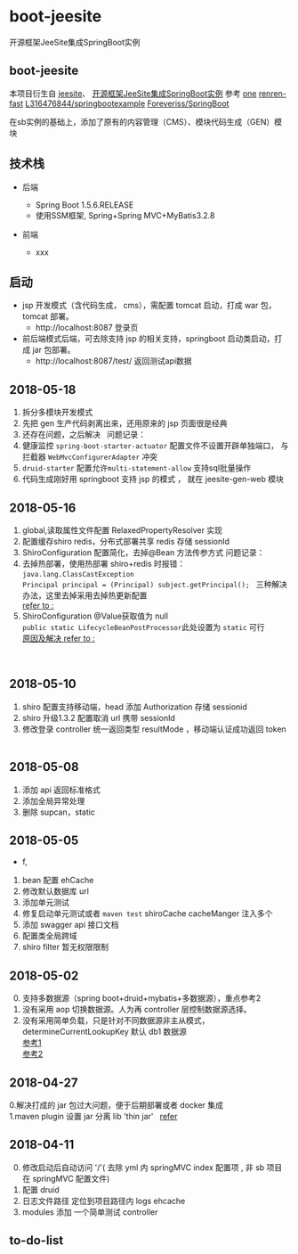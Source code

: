 # boot-jeesite
开源框架JeeSite集成SpringBoot实例

## boot-jeesite

 本项目衍生自 
 [jeesite](https://github.com/thinkgem/jeesite)、
 [开源框架JeeSite集成SpringBoot实例](https://www.cnblogs.com/frightOAO/p/7857743.html)
 参考
 [one](https://github.com/lcw2004/one)
 [renren-fast](https://gitee.com/babaio/renren-fast)
 [L316476844/springbootexample](https://github.com/L316476844/springbootexample)
 [Foreveriss/SpringBoot](https://github.com/Foreveriss/SpringBoot)
 
 在sb实例的基础上，添加了原有的内容管理（CMS）、模块代码生成（GEN）模块
 
## 技术栈
- 后端
    -   Spring Boot 1.5.6.RELEASE
    -   使用SSM框架, Spring+Spring MVC+MyBatis3.2.8

- 前端
    -   xxx
    
        
## 启动
- jsp 开发模式（含代码生成， cms），需配置 tomcat 启动，打成 war 包，tomcat 部署。   
    - http://localhost:8087   登录页    
- 前后端模式后端，可去除支持 jsp 的相关支持，springboot 启动类启动，打成 jar 包部署。   
    - http://localhost:8087/test/  返回测试api数据
    
    
## 2018-05-18  
1. 拆分多模块开发模式  
2. 先把 gen 生产代码剥离出来，还用原来的 jsp 页面很是经典  
3. 还存在问题，之后解决    
问题记录： 
1. 健康监控 `spring-boot-starter-actuator` 配置文件不设置开辟单独端口， 
与 拦截器 `WebMvcConfigurerAdapter` 冲突  
2. `druid-starter` 配置允许`multi-statement-allow` 支持sql批量操作  
3. 代码生成刚好用 springboot 支持 jsp 的模式 ， 就在 jeesite-gen-web 模块  

## 2018-05-16  
1. global,读取属性文件配置 RelaxedPropertyResolver 实现  
2. 配置缓存shiro redis，分布式部署共享 redis 存储 sessionId
3. ShiroConfiguration 配置简化，去掉@Bean 方法传参方式
问题记录： 
1. 去掉热部署，使用热部署 shiro+redis 时报错：`java.lang.ClassCastException`  
`Principal principal = (Principal) subject.getPrincipal();`  
三种解决办法，这里去掉采用去掉热更新配置   
[refer to :](https://blog.csdn.net/zhaoyachao123/article/details/79413908)    
2. ShiroConfiguration @Value获取值为 null  
`public static LifecycleBeanPostProcessor`此处设置为 `static` 可行  
[原因及解决 refer to :](https://stackoverflow.com/questions/31388445/apache-shiro-jdbcrealm-with-javaconfig-and-spring-boot)  

    
## 2018-05-10  
1. shiro 配置支持移动端，head 添加 Authorization 存储 sessionid   
2. shiro 升级1.3.2 配置取消 url 携带 sessionId
3. 修改登录 controller 统一返回类型 resultMode ，移动端认证成功返回 token   

## 2018-05-08  
1. 添加 api 返回标准格式   
2. 添加全局异常处理  
3. 删除 supcan，static  
    
## 2018-05-05

+ f, 
1. bean 配置 ehCache 
2. 修改默认数据库 url 
3. 添加单元测试
4. 修复启动单元测试或者 `maven test` shiroCache cacheManger 注入多个
5. 添加 swagger api 接口文档
6. 配置类全局跨域
7. shiro filter 暂无权限限制
    
## 2018-05-02

0. 支持多数据源（spring boot+druid+mybatis+多数据源），重点参考2     
1. 没有采用 aop 切换数据源。人为再 controller 层控制数据源选择。    
2. 没有采用简单负载，只是针对不同数据源非主从模式，determineCurrentLookupKey 默认 db1 数据源  
[参考1](http://www.cnblogs.com/yjmyzz/p/spring-boot-integrate-with-mybatis-and-multi-datasource.html)  
[参考2](https://github.com/drtrang/druid-spring-boot)  
       
       
## 2018-04-27  
0.解决打成的 jar 包过大问题，便于后期部署或者 docker 集成  
1.maven plugin 设置 jar 分离 lib 'thin jar'  
[refer](https://my.oschina.net/xiaozhutefannao/blog/1624092)  

   
## 2018-04-11
   
0. 修改启动后自动访问 '/'( 去除 yml 内 springMVC index 配置项 , 非 sb 项目在 springMVC 配置文件)    
1. 配置 druid
2. 日志文件路径 定位到项目路径内 logs ehcache
3. modules 添加 一个简单测试 controller
    
## to-do-list
